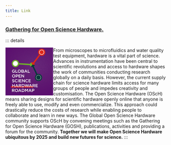 ```yaml
---
title: Link
---
```


### [Gathering for Open Science Hardware.](http://openhardware.science/)

::: details

<img width="150" align="left" src="/image/link/GOSH-roadmap-square.png">

From microscopes to microfluidics and water quality test equipment, hardware is a vital part of science. Advances in instrumentation have been central to scientific revolutions and access to hardware shapes the work of communities conducting research globally on a daily basis. However, the current supply chain for science hardware limits access for many groups of people and impedes creativity and customisation.  The Open Science Hardware (OScH) means sharing designs for scientific hardware openly online that anyone is freely able to use, modify and even commercialize. This approach could drastically reduce the costs of research while enabling people to collaborate and learn in new ways. The Global Open Science Hardware community supports OScH by convening meetings such as the Gathering for Open Science Hardware (GOSH), publications, activities and providing a forum for the community. **Together we will make Open Science Hardware ubiquitous by 2025 and build new futures for science.**
::: 

